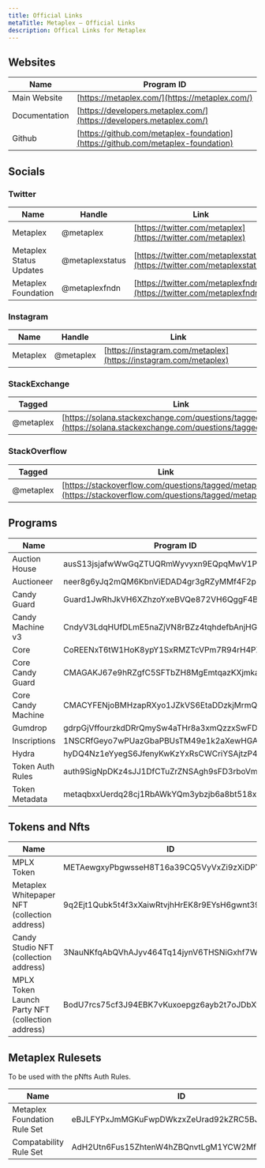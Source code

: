 ```yaml
---
title: Official Links
metaTitle: Metaplex — Official Links
description: Offical Links for Metaplex
---
```


## Websites

| Name          | Program ID                                                                       |
| ------------- | -------------------------------------------------------------------------------- |
| Main Website  | [https://metaplex.com/](https://metaplex.com/)                                   |
| Documentation | [https://developers.metaplex.com/](https://developers.metaplex.com/)             |
| Github        | [https://github.com/metaplex-foundation](https://github.com/metaplex-foundation) |

## Socials

### Twitter

| Name                    | Handle          | Link                                                                     |
| ----------------------- | --------------- | ------------------------------------------------------------------------ |
| Metaplex                | @metaplex       | [https://twitter.com/metaplex](https://twitter.com/metaplex)             |
| Metaplex Status Updates | @metaplexstatus | [https://twitter.com/metaplexstatus](https://twitter.com/metaplexstatus) |
| Metaplex Foundation     | @metaplexfndn   | [https://twitter.com/metaplexfndn](https://twitter.com/metaplexfndn)     |

### Instagram

| Name     | Handle    | Link                                                             |
| -------- | --------- | ---------------------------------------------------------------- |
| Metaplex | @metaplex | [https://instagram.com/metaplex](https://instagram.com/metaplex) |

### StackExchange

| Tagged    | Link                                                                                                                     |
| --------- | ------------------------------------------------------------------------------------------------------------------------ |
| @metaplex | [https://solana.stackexchange.com/questions/tagged/metaplex](https://solana.stackexchange.com/questions/tagged/metaplex) |

### StackOverflow

| Tagged    | Link                                                                                                       |
| --------- | ---------------------------------------------------------------------------------------------------------- |
| @metaplex | [https://stackoverflow.com/questions/tagged/metaplex](https://stackoverflow.com/questions/tagged/metaplex) |

## Programs

| Name               | Program ID                                   | Github                                                                                                      |
| ------------------ | -------------------------------------------- | ----------------------------------------------------------------------------------------------------------- |
| Auction House      | ausS13jsjafwWwGqZTUQRmWyvyxn9EQpqMwV1PBBmk   | [Link](https://github.com/metaplex-foundation/metaplex-program-library/tree/master/auction-house)           |
| Auctioneer         | neer8g6yJq2mQM6KbnViEDAD4gr3gRZyMMf4F2p3MEh  | [Link](https://github.com/metaplex-foundation/metaplex-program-library/tree/master/auctioneer)              |
| Candy Guard        | Guard1JwRhJkVH6XZhzoYxeBVQe872VH6QggF4BWmS9g | [Link](https://github.com/metaplex-foundation/mpl-candy-machine/tree/main/programs/candy-guard)             |
| Candy Machine v3   | CndyV3LdqHUfDLmE5naZjVN8rBZz4tqhdefbAnjHG3JR | [Link](https://github.com/metaplex-foundation/mpl-candy-machine/tree/main/programs/candy-machine-core)      |
| Core               | CoREENxT6tW1HoK8ypY1SxRMZTcVPm7R94rH4PZNhX7d | [Link](https://github.com/metaplex-foundation/mpl-core)                                                     |
| Core Candy Guard   | CMAGAKJ67e9hRZgfC5SFTbZH8MgEmtqazKXjmkaJjWTJ | [Link](https://github.com/metaplex-foundation/mpl-core-candy-machine/tree/main/programs/candy-guard)        |
| Core Candy Machine | CMACYFENjoBMHzapRXyo1JZkVS6EtaDDzkjMrmQLvr4J | [Link](https://github.com/metaplex-foundation/mpl-core-candy-machine/tree/main/programs/candy-machine-core) |
| Gumdrop          | gdrpGjVffourzkdDRrQmySw4aTHr8a3xmQzzxSwFD1a      | [Link](https://github.com/metaplex-foundation/gumdrop)
| Inscriptions       | 1NSCRfGeyo7wPUazGbaPBUsTM49e1k2aXewHGARfzSo  | [Link](https://github.com/metaplex-foundation/mpl-inscription)                                              |
| Hydra              | hyDQ4Nz1eYyegS6JfenyKwKzYxRsCWCriYSAjtzP4Vg  | [Link](https://github.com/metaplex-foundation/mpl-hydra)                                                    |
| Token Auth Rules   | auth9SigNpDKz4sJJ1DfCTuZrZNSAgh9sFD3rboVmgg  | [Link](https://github.com/metaplex-foundation/mpl-token-auth-rules)                                         |
| Token Metadata     | metaqbxxUerdq28cj1RbAWkYQm3ybzjb6a8bt518x1s  | [Link](https://github.com/metaplex-foundation/mpl-token-metadata)                                           |

## Tokens and Nfts

| Name                                             | ID                                           |
| ------------------------------------------------ | -------------------------------------------- |
| MPLX Token                                       | METAewgxyPbgwsseH8T16a39CQ5VyVxZi9zXiDPY18m  |
| Metaplex Whitepaper NFT (collection address)     | 9q2Ejt1Qubk5t4f3xXaiwRtvjhHrEK8r9EYsH6gwnt39 |
| Candy Studio NFT (collection address)            | 3NauNKfqAbQVhAJyv464Tq14jynV6THSNiGxhf7W6fP9 |
| MPLX Token Launch Party NFT (collection address) | BodU7rcs75cf3J94EBK7vKuxoepgz6ayb2t7oJDbXtWX |

## Metaplex Rulesets

To be used with the pNfts Auth Rules.

| Name                         | ID                                           |
| ---------------------------- | -------------------------------------------- |
| Metaplex Foundation Rule Set | eBJLFYPxJmMGKuFwpDWkzxZeUrad92kZRC5BJLpzyT9  |
| Compatability Rule Set       | AdH2Utn6Fus15ZhtenW4hZBQnvtLgM1YCW2MfVp7pYS5 |

<!-- ## Team Members

TonyBoyle.sol - tonyboyle - 612983988646313984
MarkSackerberg - marksackerberg - 331688811186618370
StephenHess - StephenHess#3571 - 735124917498151022
Blockiosaurus - gumbercules - 339220158331748352
Urbentom - urbentom - 354305194982506499 -->
